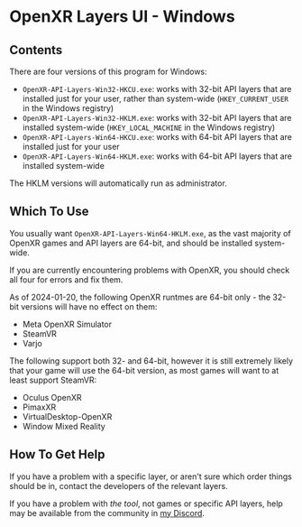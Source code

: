 OpenXR Layers UI - Windows
==========================

Contents
--------

There are four versions of this program for Windows:

- `OpenXR-API-Layers-Win32-HKCU.exe`: works with 32-bit API layers that are
  installed just for your user, rather than system-wide (`HKEY_CURRENT_USER` in
  the Windows registry)
- `OpenXR-API-Layers-Win32-HKLM.exe`: works with 32-bit API layers that are
  installed system-wide (`HKEY_LOCAL_MACHINE` in the Windows registry)
- `OpenXR-API-Layers-Win64-HKCU.exe`: works with 64-bit API layers that are
  installed just for your user
- `OpenXR-API-Layers-Win64-HKLM.exe`: works with 64-bit API layers that are
  installed system-wide

The HKLM versions will automatically run as administrator.

Which To Use
------------

You usually want `OpenXR-API-Layers-Win64-HKLM.exe`, as the vast majority of
OpenXR games and API layers are 64-bit, and should be installed system-wide.

If you are currently encountering problems with OpenXR, you should check all
four for errors and fix them.

As of 2024-01-20, the following OpenXR runtmes are 64-bit only - the 32-bit versions will have no effect on them:
- Meta OpenXR Simulator
- SteamVR
- Varjo

The following support both 32- and 64-bit, however it is still extremely likely that your game will use the 64-bit version, as most games will want to at least support SteamVR:
- Oculus OpenXR
- PimaxXR
- VirtualDesktop-OpenXR
- Window Mixed Reality

How To Get Help
---------------

If you have a problem with a specific layer, or aren't sure which order things
should be in, contact the developers of the relevant layers.

If you have a problem with *the tool*, not games or specific API layers, help
may be available from the community in [my
Discord](https://go.fredemmott.com/discord).
